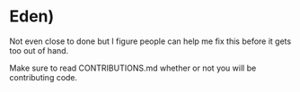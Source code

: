 # Eden)

Not even close to done but I figure people can help me fix this before it gets too out of hand.

Make sure to read CONTRIBUTIONS.md whether or not you will be contributing code.
